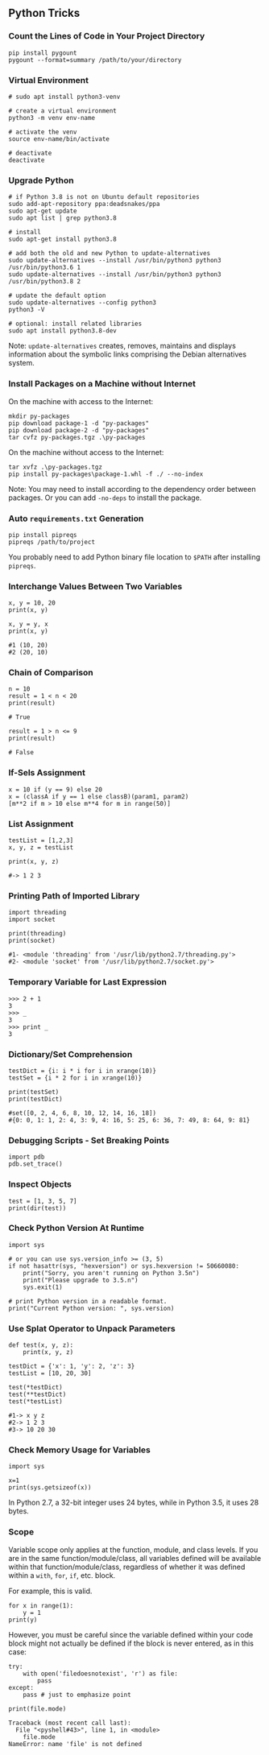 ## Python Tricks

### Count the Lines of Code in Your Project Directory

```
pip install pygount
pygount --format=summary /path/to/your/directory
```

### Virtual Environment

```
# sudo apt install python3-venv

# create a virtual environment
python3 -m venv env-name

# activate the venv
source env-name/bin/activate

# deactivate
deactivate
```

### Upgrade Python

```
# if Python 3.8 is not on Ubuntu default repositories
sudo add-apt-repository ppa:deadsnakes/ppa
sudo apt-get update
sudo apt list | grep python3.8

# install
sudo apt-get install python3.8

# add both the old and new Python to update-alternatives
sudo update-alternatives --install /usr/bin/python3 python3 /usr/bin/python3.6 1
sudo update-alternatives --install /usr/bin/python3 python3 /usr/bin/python3.8 2

# update the default option
sudo update-alternatives --config python3
python3 -V

# optional: install related libraries
sudo apt install python3.8-dev
```

Note: `update-alternatives` creates, removes, maintains and displays information about the symbolic links comprising the Debian alternatives system.

### Install Packages on a Machine without Internet

On the machine with access to the Internet:

```
mkdir py-packages
pip download package-1 -d "py-packages"
pip download package-2 -d "py-packages"
tar cvfz py-packages.tgz .\py-packages
```

On the machine without access to the Internet:

```
tar xvfz .\py-packages.tgz
pip install py-packages\package-1.whl -f ./ --no-index
```

Note: You may need to install according to the dependency order between packages. Or you can add `-no-deps` to install the package.

### Auto `requirements.txt` Generation

```
pip install pipreqs
pipreqs /path/to/project
```

You probably need to add Python binary file location to `$PATH` after installing `pipreqs`.

### Interchange Values Between Two Variables

```
x, y = 10, 20
print(x, y)

x, y = y, x
print(x, y)

#1 (10, 20)
#2 (20, 10)
```

### Chain of Comparison

```
n = 10
result = 1 < n < 20
print(result)

# True

result = 1 > n <= 9
print(result)

# False
```

### If-Sels Assignment

```
x = 10 if (y == 9) else 20
x = (classA if y == 1 else classB)(param1, param2)
[m**2 if m > 10 else m**4 for m in range(50)]
```

### List Assignment

```
testList = [1,2,3]
x, y, z = testList

print(x, y, z)

#-> 1 2 3
```

### Printing Path of Imported Library

```
import threading
import socket

print(threading)
print(socket)

#1- <module 'threading' from '/usr/lib/python2.7/threading.py'>
#2- <module 'socket' from '/usr/lib/python2.7/socket.py'>
```

### Temporary Variable for Last Expression

```
>>> 2 + 1
3
>>> _
3
>>> print _
3
```

### Dictionary/Set Comprehension

```
testDict = {i: i * i for i in xrange(10)}
testSet = {i * 2 for i in xrange(10)}

print(testSet)
print(testDict)

#set([0, 2, 4, 6, 8, 10, 12, 14, 16, 18])
#{0: 0, 1: 1, 2: 4, 3: 9, 4: 16, 5: 25, 6: 36, 7: 49, 8: 64, 9: 81}
```

### Debugging Scripts - Set Breaking Points

```
import pdb
pdb.set_trace()
```

### Inspect Objects

```
test = [1, 3, 5, 7]
print(dir(test))
```

### Check Python Version At Runtime

```
import sys

# or you can use sys.version_info >= (3, 5)
if not hasattr(sys, "hexversion") or sys.hexversion != 50660080:
    print("Sorry, you aren't running on Python 3.5n")
    print("Please upgrade to 3.5.n")
    sys.exit(1)

# print Python version in a readable format.
print("Current Python version: ", sys.version)
```

### Use Splat Operator to Unpack Parameters

```
def test(x, y, z):
    print(x, y, z)

testDict = {'x': 1, 'y': 2, 'z': 3}
testList = [10, 20, 30]

test(*testDict)
test(**testDict)
test(*testList)

#1-> x y z
#2-> 1 2 3
#3-> 10 20 30
```

### Check Memory Usage for Variables

```
import sys

x=1
print(sys.getsizeof(x))
```

In Python 2.7, a 32-bit integer uses 24 bytes, while in Python 3.5, it uses 28 bytes.

### Scope

Variable scope only applies at the function, module, and class levels. If you are in the same function/module/class, all variables defined will be available within that function/module/class, regardless of whether it was defined within a `with`, `for`, `if`, etc. block.

For example, this is valid.

```
for x in range(1):
    y = 1
print(y)
```

However, you must be careful since the variable defined within your code block might not actually be defined if the block is never entered, as in this case:

```
try:
    with open('filedoesnotexist', 'r') as file:
        pass
except:
    pass # just to emphasize point

print(file.mode)

Traceback (most recent call last):
  File "<pyshell#43>", line 1, in <module>
    file.mode
NameError: name 'file' is not defined
```
